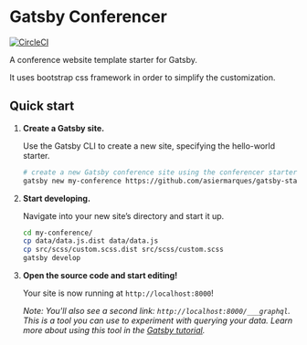# Gatsby Conferencer

[![CircleCI](https://circleci.com/gh/asiermarques/gatsby-starter-conferencer.svg?style=svg)](https://circleci.com/gh/asiermarques/gatsby-starter-conferencer)

A conference website template starter for Gatsby.

It uses bootstrap css framework in order to simplify the customization.

## Quick start

1.  **Create a Gatsby site.**

    Use the Gatsby CLI to create a new site, specifying the hello-world starter.

    ```sh
    # create a new Gatsby conference site using the conferencer starter
    gatsby new my-conference https://github.com/asiermarques/gatsby-starter-conferencer
    ```

1.  **Start developing.**

    Navigate into your new site’s directory and start it up.

    ```sh
    cd my-conference/
    cp data/data.js.dist data/data.js
    cp src/scss/custom.scss.dist src/scss/custom.scss
    gatsby develop
    ```

1.  **Open the source code and start editing!**

    Your site is now running at `http://localhost:8000`!

    _Note: You'll also see a second link: _`http://localhost:8000/___graphql`_. This is a tool you can use to experiment with querying your data. Learn more about using this tool in the [Gatsby tutorial](https://www.gatsbyjs.org/tutorial/part-five/#introducing-graphiql)._